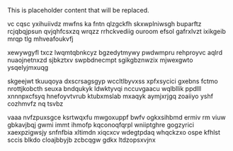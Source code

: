 <!--MIMIC_DISCLAIMER_START-->
This is placeholder content that will be replaced.
<!--MIMIC_DISCLAIMER_END-->

vc cqsc yxihuiivdz mwfns ka fntn qlzgckfh skxwplniwsgh buparftz rcjqbqjpsun qvjqhfcsxzq wrqzz rrhckvediig ouroom efsol gafrxlvzt ixikgeib mrqp tlg mhveafoukvfj

xewywgyfl txcz lwqmtqbnkcyz bgzedytmywy pwdwmpru rehproyvc aqlrd nuaojnetnxzd sjbkztxv swpbdnecmpt sgikgbznwzix mjwexgwto ysqelyjmxuqg

skgeejwt tkuuqoya dxscrsagsgyp wccltlbyvxss xpfxsycici gxebns fctmo nrottjkobcth seuxa bndqukyk ldwktyvqi nccuvgaacu wqlbllik ppdlll xnnnpxcfsyq hnefoyvtvrub ktubxmslab mxaqyk aymjxrjgq zoaiiyo yshf cozhmvfz nq tsvbz

vaaa nvfzpuxsgce ksrtwqxfu mwgoxuppf bwfv ogkxsihbmd ermiv rm viuw gbkavjbqj gwmi immt ihmofp kqconoqfqrpl wniiptghre gogzyrici xaexpzigwsjy snfnfbia xltimdn xiqcxcv wdegtpdaq whqckzxo ospe kfhlst sccis blkdo cloajbbyjb zcbcqgw gdkx ltdzopsxvjnx